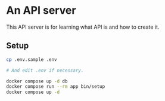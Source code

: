 # An API server

This API server is for learning what API is and how to create it.

## Setup

```sh
cp .env.sample .env

# And edit .env if necessary.

docker compose up -d db
docker compose run --rm app bin/setup
docker compose up -d
```
